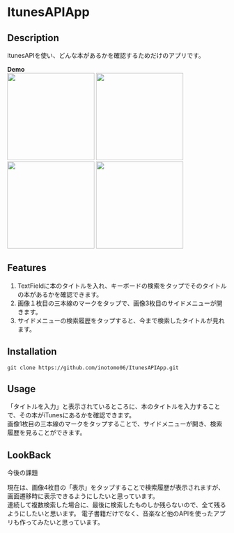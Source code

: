 # ItunesAPIApp

## Description
itunesAPIを使い、どんな本があるかを確認するためだけのアプリです。

**Demo**  
<img src="https://user-images.githubusercontent.com/86100981/167614971-9c32dc85-31a2-4920-aef0-5d0897ba2226.png" width="200">
<img src="https://user-images.githubusercontent.com/86100981/167634815-317c0441-4976-4a16-96c6-ba15026b2011.png" width="200">  
<img src="https://user-images.githubusercontent.com/86100981/167635486-7ad7cb92-afb9-4559-9027-8b7004df60cf.png" width="200">
<img src="https://user-images.githubusercontent.com/86100981/167635166-17f0cf34-5cc0-4e99-9ad6-b9663d7ccd39.png" width="200">

## Features
1. TextFieldに本のタイトルを入れ、キーボードの検索をタップでそのタイトルの本があるかを確認できます。
2. 画像１枚目の三本線のマークをタップで、画像3枚目のサイドメニューが開きます。
3. サイドメニューの検索履歴をタップすると、今まで検索したタイトルが見れます。

## Installation
`git clone https://github.com/inotomo06/ItunesAPIApp.git`


## Usage
「タイトルを入力」と表示されているところに、本のタイトルを入力することで、その本がiTunesにあるかを確認できます。  
画像1枚目の三本線のマークをタップすることで、サイドメニューが開き、検索履歴を見ることができます。


## LookBack
今後の課題  
  
現在は、画像4枚目の「表示」をタップすることで検索履歴が表示されますが、画面遷移時に表示できるようにしたいと思っています。  
連続して複数検索した場合に、最後に検索したものしか残らないので、全て残るようにしたいと思います。
電子書籍だけでなく、音楽など他のAPIを使ったアプリも作ってみたいと思っています。
<!-- ## 開発環境
- Interface: SwiftUI  
- Language: Swift  
- Xcode 13.3.1 -->
